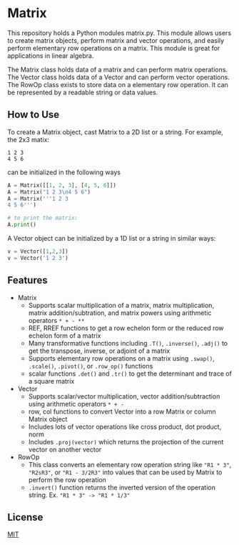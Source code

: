 # Matrix
This repository holds a Python modules matrix.py. This module allows users to create matrix objects, perform matrix and vector operations, and easily perform elementary row operations on a matrix. This module is great for applications in linear algebra.

The Matrix class holds data of a matrix and can perform matrix operations.  
The Vector class holds data of a Vector and can perform vector operations.  
The RowOp class exists to store data on a elementary row operation. It can be represented by a readable string or data values.  

## How to Use
To create a Matrix object, cast Matrix to a 2D list or a string.
For example, the 2x3 matix:
```
1 2 3
4 5 6
```
can be initialized in the following ways
```python
A = Matrix([[1, 2, 3], [4, 5, 6]])
A = Matrix("1 2 3\n4 5 6")
A = Matrix('''1 2 3
4 5 6''')

# to print the matrix:
A.print()
```
A Vector object can be initialized by a 1D list or a string in similar ways:
```python
v = Vector([1,2,3])
v = Vector('1 2 3')
```

## Features
- Matrix
  - Supports scalar multiplication of a matrix, matrix multiplication, matrix addition/subtration, and matrix powers using arithmetic operators `* + - **`
  - REF, RREF functions to get a row echelon form or the reduced row echelon form of a matrix
  - Many transformative functions including `.T()`, `.inverse()`, `.adj()` to get the transpose, inverse, or adjoint of a matrix
  - Supports elementary row operations on a matrix using `.swap()`, `.scale()`, `.pivot()`, or `.row_op()` functions
  - scalar functions `.det()` and `.tr()` to get the determinant and trace of a square matrix
- Vector
  - Supports scalar/vector multiplication, vector addition/subtraction using arithmetic operators `* + -`
  - row, col functions to convert Vector into a row Matrix or column Matrix object
  - Includes lots of vector operations like cross product, dot product, norm
  - Includes `.proj(vector)` which returns the projection of the current vector on another vector
- RowOp
  - This class converts an elementary row operation string like `"R1 * 3"`, `"R2sR3"`, or `"R1 - 3/2R3"` into values that can be used by Matrix to perform the row operation
  - `.invert()` function returns the inverted version of the operation string. Ex. `"R1 * 3" -> "R1 * 1/3"`  
## License
[MIT](https://choosealicense.com/licenses/mit/)
